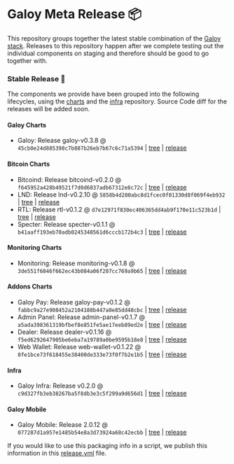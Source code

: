 # Galoy Meta Release 📦

This repository groups together the latest stable combination of the [Galoy stack](https://github.com/GaloyMoney/awesome-galoy#tech-components). 
Releases to this repository happen after we complete testing out the individual components on staging and therefore should be good to go together with.

### Stable Release 🎉

The components we provide have been grouped into the following lifecycles, using the [charts](https://github.com/GaloyMoney/charts) and the [infra](https://github.com/GaloyMoney/galoy-infra) repository. 
Source Code diff for the releases will be added soon.

#### Galoy Charts
- Galoy: Release galoy-v0.3.8 @ `45cb0e24d885398c7b887b26eb7b67c6c71a5394` | [tree](https://github.com/GaloyMoney/charts/tree/45cb0e24d885398c7b887b26eb7b67c6c71a5394/charts/galoy) | [release](https://github.com/GaloyMoney/charts/releases/tag/galoy-v0.3.8)

#### Bitcoin Charts
- Bitcoind: Release bitcoind-v0.2.0 @ `f645952a428b49521f7d0d6837adb67312e8c72c` | [tree](https://github.com/GaloyMoney/charts/tree/f645952a428b49521f7d0d6837adb67312e8c72c/charts/bitcoind) | [release](https://github.com/GaloyMoney/charts/releases/tag/bitcoind-v0.2.0)
- LND: Release lnd-v0.2.10 @ `5858b4d280abc8d1fcec0f01330d8f069f4eb932` | [tree](https://github.com/GaloyMoney/charts/tree/5858b4d280abc8d1fcec0f01330d8f069f4eb932/charts/lnd) | [release](https://github.com/GaloyMoney/charts/releases/tag/lnd-v0.2.10)
- RTL: Release rtl-v0.1.2 @ `d7e12971f830ec406365dd4ab9f170e11c523b1d` | [tree](https://github.com/GaloyMoney/charts/tree/d7e12971f830ec406365dd4ab9f170e11c523b1d/charts/rtl) | [release](https://github.com/GaloyMoney/charts/releases/tag/rtl-v0.1.2)
- Specter: Release specter-v0.1.1 @ `b41aaff193eb70adb0245348561d6cccb172b4c3` | [tree](https://github.com/GaloyMoney/charts/tree/b41aaff193eb70adb0245348561d6cccb172b4c3/charts/specter) | [release](https://github.com/GaloyMoney/charts/releases/tag/specter-v0.1.1)

#### Monitoring Charts
- Monitoring: Release monitoring-v0.1.8 @ `3de551f6046f662ec43b084a06f207cc769a9b65` | [tree](https://github.com/GaloyMoney/charts/tree/3de551f6046f662ec43b084a06f207cc769a9b65/charts/monitoring) | [release](https://github.com/GaloyMoney/charts/releases/tag/monitoring-v0.1.8)

#### Addons Charts
- Galoy Pay: Release galoy-pay-v0.1.2 @ `fabbc9a27e908452a2104188b447a0e85dd48cbc` | [tree](https://github.com/GaloyMoney/charts/tree/fabbc9a27e908452a2104188b447a0e85dd48cbc/charts/galoy-pay) | [release](https://github.com/GaloyMoney/charts/releases/tag/galoy-pay-v0.1.2)
- Admin Panel: Release admin-panel-v0.1.7 @ `a5ada398361319bfbef8e851fe5ae17eeb89ed2e` | [tree](https://github.com/GaloyMoney/charts/tree/a5ada398361319bfbef8e851fe5ae17eeb89ed2e/charts/admin-panel) | [release](https://github.com/GaloyMoney/charts/releases/tag/admin-panel-v0.1.7)
- Dealer: Release dealer-v0.1.16 @ `f5ed6292647905be6eba7a19789a0be9595b18e8` | [tree](https://github.com/GaloyMoney/charts/tree/f5ed6292647905be6eba7a19789a0be9595b18e8/charts/dealer) | [release](https://github.com/GaloyMoney/charts/releases/tag/dealer-v0.1.16)
- Web Wallet: Release web-wallet-v0.1.22 @ `8fe1bce73f618455e38400de333e73f0f7b2e1b5` | [tree](https://github.com/GaloyMoney/charts/tree/8fe1bce73f618455e38400de333e73f0f7b2e1b5/charts/web_wallet) | [release](https://github.com/GaloyMoney/charts/releases/tag/web-wallet-v0.1.22)

#### Infra

- Galoy Infra: Release v0.2.0 @ `c9d327fb3eb38267ba5f8db3e3c5f299a9d656d1` | [tree](https://github.com/GaloyMoney/galoy-infra/tree/c9d327fb3eb38267ba5f8db3e3c5f299a9d656d1) | [release](https://github.com/GaloyMoney/galoy-infra/releases/tag/v0.2.0)

#### Galoy Mobile

- Galoy Mobile: Release 2.0.12 @ `077287d1a957e1485b54e8a3d73924a68c42ecbb` | [tree](https://github.com/GaloyMoney/galoy-mobile/tree/077287d1a957e1485b54e8a3d73924a68c42ecbb) | [release](https://github.com/GaloyMoney/galoy-mobile/releases/tag/2.0.12)

If you would like to use this packaging info in a script, we publish this information in this [release.yml](./release.yml) file.
